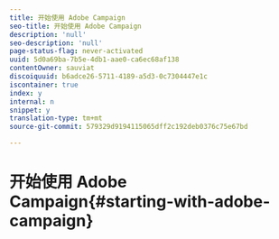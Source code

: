 ```yaml
---
title: 开始使用 Adobe Campaign
seo-title: 开始使用 Adobe Campaign
description: 'null'
seo-description: 'null'
page-status-flag: never-activated
uuid: 5d0a69ba-7b5e-4db1-aae0-ca6ec68af138
contentOwner: sauviat
discoiquuid: b6adce26-5711-4189-a5d3-0c7304447e1c
iscontainer: true
index: y
internal: n
snippet: y
translation-type: tm+mt
source-git-commit: 579329d9194115065dff2c192deb0376c75e67bd

---
```



# 开始使用 Adobe Campaign{#starting-with-adobe-campaign}


